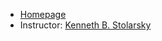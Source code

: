 * [Homepage](http://www.math.illinois.edu/Courses/math461-summer12.html)
* Instructor: [Kenneth B. Stolarsky](http://www.math.uiuc.edu/People/stolarsky.html)